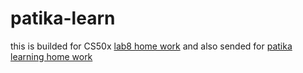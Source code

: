 # patika-learn
this is builded for CS50x [lab8 home work](https://cs50.harvard.edu/x/2021/labs/8/)
and also sended for [patika learning home work](https://app.patika.dev/courses/css/odev1)
